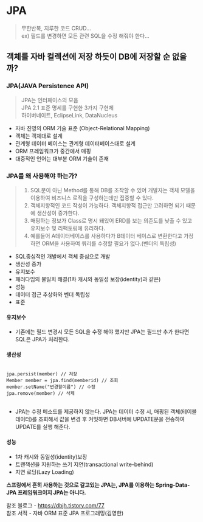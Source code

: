 # JPA

> 무한반복, 지루한 코드 CRUD...   
ex) 필드를 변경하면 모든 관련 SQL을 수정 해줘야 한다...  


## 객체를 자바 컬렉션에 저장 하듯이 DB에 저장할 순 없을까?

### JPA(JAVA Persistence API)
>JPA는 인터페이스의 모음   
JPA 2.1 표준 명세를 구현한 3가지 구현체   
하이버네이트, EclipseLink, DataNucleus
- 자바 진영의 ORM 기술 표준 (Object-Relational Mapping)
- 객체는 객체대로 설계
- 관계형 데이터 베이스는 관계형 데이터베이스대로 설계
- ORM 프레임워크가 중간에서 매핑
- 대중적인 언어는 대부분 ORM 기술이 존재

### JPA를 왜 사용해야 하는가?
> 1. SQL문이 아닌 Method를 통해 DB를 조작할 수 있어 개발자는 객체 모델을 이용하여 비즈니스 로직을 구성하는데만 집중할 수 있다.   
> 2. 객체지향적인 코드 작성이 가능하다. 객체지향적 접근만 고려하면 되기 때문에 생산성이 증가한다.   
> 3. 매핑하는 정보가 Class로 명시 돼있어 ERD를 보는 의존도를 낮출 수 있고 유지보수 및 리팩토링에 유리하다.   
> 4. 예를들어 A데이터베이스를 사용하다가 B데이터 베이스로 변환한다고 가정하면 ORM을 사용하여 쿼리를 수정할 필요가 없다.(벤더의 독립성)
- SQL중심적인 개발에서 객체 중심으로 개발
- 생산성 증가
- 유지보수
- 패러다임의 불일치 해결(1차 캐시와 동일성 보장(identity)과 같은)
- 성능
- 데이터 접근 추상화와 벤더 독립성
- 표준

#### 유지보수
- 기존에는 필드 변경시 모든 SQL을 수정 해야 했지만 JPA는 필드만 추가 한다면 SQL은 JPA가 처리한다.

#### 생산성
<pre>
<code>
jpa.persist(member) // 저장
Member member = jpa.find(memberid) // 조회
member.setName("변경할이름") // 수정
jpa.remove(member) // 삭제
</code>
</pre>
- JPA는 수정 메소드를 제공하지 않는다. JPA는 데이터 수정 시, 매핑된 객체(테이블 데이터)를 조회해서 값을 변경 후 커밋하면 DB서버에 UPDATE문을 전송하여 UPDATE를 실행 해준다.

#### 성능
- 1차 캐시와 동일성(identity)보장
- 트랜잭션을 지원하는 쓰기 지연(transactional write-behind)
- 지연 로딩(Lazy Loading)

**스프링에서 흔히 사용하는 것으로 갈고있는 JPA는, JPA를 이용하는 Spring-Data-JPA 프레임워크이지 JPA는 아니다.**

참조 블로그 - https://dbjh.tistory.com/77   
참조 서적 - 자바 ORM 표준 JPA 프로그래밍(김영한)




